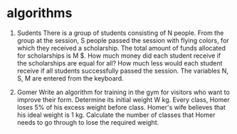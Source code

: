 # algorithms
1) Sudents
There is a group of students consisting of N people. From the group at the session, S people passed the session with flying colors, for which they received a scholarship. The total amount of funds allocated for scholarships is M $. How much money did each student receive if the scholarships are equal for all? How much less would each student receive if all students successfully passed the session. The variables N, S, M are entered from the keyboard.

2) Gomer
Write an algorithm for training in the gym for visitors who want to improve their form. Determine its initial weight W kg. Every class, Homer loses 5% of his excess weight before class. Homer's wife believes that his ideal weight is 1 kg. Calculate the number of classes that Homer needs to go through to lose the required weight.
